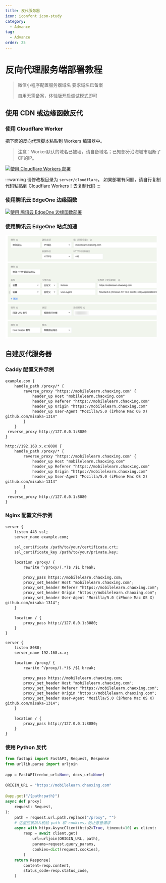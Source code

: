 ```yaml
---
title: 反代服务器
icon: iconfont icon-study
category:
  - Advance
tag:
  - Advance
order: 25
---
```


# 反向代理服务端部署教程

> 微信小程序配置服务器域名 要求域名已备案
>
> 自用无需备案，体验版开启调试模式即可

## 使用 CDN 或边缘函数反代

### 使用 Cloudflare Worker

把下面的反向代理脚本粘贴到 Workers 编辑器中。

> 注意：Worker默认的域名已被墙，请自备域名；已知部分沿海城市阻断了CF的IP。

[![使用 Cloudflare Workers 部署](https://deploy.workers.cloudflare.com/button)](https://deploy.workers.cloudflare.com/?url=https://github.com/Misaka-1314/Chaoxing-MiniProgram/tree/main/server/cloudflare)

:::warning
请修改根目录为 `server/cloudflare`。
如果部署有问题，请自行复制代码粘贴到 Cloudflare Workers！[去复制代码](https://github.com/Misaka-1314/Chaoxing-MiniProgram/blob/main/server/cloudflare/_worker.js)
:::

### 使用腾讯云 EdgeOne 边缘函数

[![使用 腾讯云 EdgeOne 边缘函数部署](https://cdnstatic.tencentcs.com/edgeone/pages/deploy.svg)](https://edgeone.ai/pages/new?repository-url=https%3a%2f%2fgithub.com%2fMisaka-1314%2fChaoxing-MiniProgram%2ftree%2fmain%2fserver%2fedgeone&project-name=cx-proxy&repository-name=cx-proxy)

### 使用腾讯云 EdgeOne 站点加速

<img src="/image/guide/EO加速.png" style="width: min(60vw, 480px)" />

## 自建反代服务器

### Caddy 配置文件示例

```
example.com {
    handle_path /proxy/* {
        reverse_proxy "https://mobilelearn.chaoxing.com" {
            header_up Host "mobilelearn.chaoxing.com"
            header_up Referer "https://mobilelearn.chaoxing.com"
            header_up Origin "https://mobilelearn.chaoxing.com"
            header_up User-Agent "Mozilla/5.0 (iPhone Mac OS X) github.com/misaka-1314"
        }
    }
 reverse_proxy http://127.0.0.1:8080
}
```

```
http://192.168.x.x:8080 {
    handle_path /proxy/* {
        reverse_proxy "https://mobilelearn.chaoxing.com" {
            header_up Host "mobilelearn.chaoxing.com"
            header_up Referer "https://mobilelearn.chaoxing.com"
            header_up Origin "https://mobilelearn.chaoxing.com"
            header_up User-Agent "Mozilla/5.0 (iPhone Mac OS X) github.com/misaka-1314"
        }
    }
 reverse_proxy http://127.0.0.1:8080
}
```

### Nginx 配置文件示例

```nginx
server {
    listen 443 ssl;
    server_name example.com;

    ssl_certificate /path/to/your/certificate.crt;
    ssl_certificate_key /path/to/your/private.key;

    location /proxy/ {
        rewrite ^/proxy/(.*)$ /$1 break;

        proxy_pass https://mobilelearn.chaoxing.com;
        proxy_set_header Host "mobilelearn.chaoxing.com";
        proxy_set_header Referer "https://mobilelearn.chaoxing.com";
        proxy_set_header Origin "https://mobilelearn.chaoxing.com";
        proxy_set_header User-Agent "Mozilla/5.0 (iPhone Mac OS X) github.com/misaka-1314";
    }

    location / {
        proxy_pass http://127.0.0.1:8080;
    }
}
```

```nginx
server {
    listen 8080;
    server_name 192.168.x.x;

    location /proxy/ {
        rewrite ^/proxy/(.*)$ /$1 break;
        
        proxy_pass https://mobilelearn.chaoxing.com;
        proxy_set_header Host "mobilelearn.chaoxing.com";
        proxy_set_header Referer "https://mobilelearn.chaoxing.com";
        proxy_set_header Origin "https://mobilelearn.chaoxing.com";
        proxy_set_header User-Agent "Mozilla/5.0 (iPhone Mac OS X) github.com/misaka-1314";
    }

    location / {
        proxy_pass http://127.0.0.1:8080;
    }
}
```

### 使用 Python 反代

```python
from fastapi import FastAPI, Request, Response
from urllib.parse import urljoin

app = FastAPI(redoc_url=None, docs_url=None)

ORIGIN_URL = "https://mobilelearn.chaoxing.com"

@app.get("/{path:path}")
async def proxy(
    request: Request,
):
    path = request.url.path.replace("/proxy", "")
    # 这里应该加入校验 path 和 cookies，防止恶意请求
    async with httpx.AsyncClient(http2=True, timeout=10) as client:
        resp = await client.get(
            url=urljoin(ORIGIN_URL, path),
            params=request.query_params,
            cookies=dict(request.cookies),
        )
    return Response(
        content=resp.content,
        status_code=resp.status_code,
    )
```